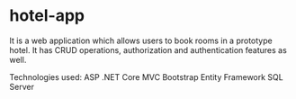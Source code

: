 # hotel-app
It is a web application which allows users to book rooms in a prototype hotel. 
It has CRUD operations, authorization and authentication features as well. 

Technologies used: 
  ASP .NET Core MVC
  Bootstrap
  Entity Framework
  SQL Server
